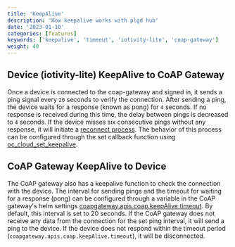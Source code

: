 ```yaml
---
title: 'KeepAlive'
description: 'How keepalive works with plgd hub'
date: '2023-01-10'
categories: [features]
keywords: ['keepalive', 'timeout', 'iotivity-lite', 'coap-gateway']
weight: 40
---
```


## Device (iotivity-lite) KeepAlive to CoAP Gateway

Once a device is connected to the coap-gateway and signed in, it sends a ping signal every `20` seconds to verify the connection. After sending a ping, the device waits for a response (known as pong) for `4` seconds. If no response is received during this time, the delay between pings is decreased to `4` seconds. If the device misses six consecutive pings without any response, it will initiate a [reconnect process](/docs/architecture/component-overview/#reconnect-a-device). The behavior of this process can be configured through the set callback function using [oc_cloud_set_keepalive](http://iotivity.org/iotivity-lite-doxygen/oc__cloud_8h.html#ac24bd82a6c24b565b3f5509dcee43519).

## CoAP Gateway KeepAlive to Device

The CoAP gateway also has a keepalive function to check the connection with the device. The interval for sending pings and the timeout for waiting for a response (pong) can be configured through a variable in the CoAP gateway's helm settings [coapgateway.apis.coap.keepAlive.timeout](https://github.com/plgd-dev/hub/blob/0b040c1b83d08429519f1c968f045943fb358fd5/charts/plgd-hub/values.yaml#L848). By default, this interval is set to 20 seconds. If the CoAP gateway does not receive any data from the connection for the set ping interval, it will send a ping to the device. If the device does not respond within the timeout period (`coapgateway.apis.coap.keepAlive.timeout`), it will be disconnected.
